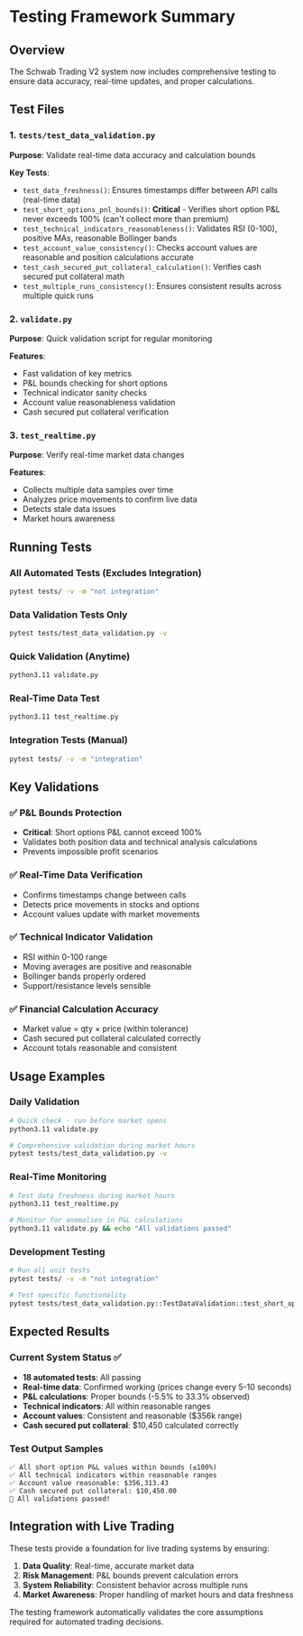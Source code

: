 # Testing Framework Summary

## Overview
The Schwab Trading V2 system now includes comprehensive testing to ensure data accuracy, real-time updates, and proper calculations.

## Test Files

### 1. `tests/test_data_validation.py`
**Purpose**: Validate real-time data accuracy and calculation bounds

**Key Tests**:
- `test_data_freshness()`: Ensures timestamps differ between API calls (real-time data)
- `test_short_options_pnl_bounds()`: **Critical** - Verifies short option P&L never exceeds 100% (can't collect more than premium)
- `test_technical_indicators_reasonableness()`: Validates RSI (0-100), positive MAs, reasonable Bollinger bands
- `test_account_value_consistency()`: Checks account values are reasonable and position calculations accurate
- `test_cash_secured_put_collateral_calculation()`: Verifies cash secured put collateral math
- `test_multiple_runs_consistency()`: Ensures consistent results across multiple quick runs

### 2. `validate.py`
**Purpose**: Quick validation script for regular monitoring

**Features**:
- Fast validation of key metrics
- P&L bounds checking for short options
- Technical indicator sanity checks
- Account value reasonableness validation
- Cash secured put collateral verification

### 3. `test_realtime.py`
**Purpose**: Verify real-time market data changes

**Features**:
- Collects multiple data samples over time
- Analyzes price movements to confirm live data
- Detects stale data issues
- Market hours awareness

## Running Tests

### All Automated Tests (Excludes Integration)
```bash
pytest tests/ -v -m "not integration"
```

### Data Validation Tests Only
```bash
pytest tests/test_data_validation.py -v
```

### Quick Validation (Anytime)
```bash
python3.11 validate.py
```

### Real-Time Data Test
```bash
python3.11 test_realtime.py
```

### Integration Tests (Manual)
```bash
pytest tests/ -v -m "integration"
```

## Key Validations

### ✅ P&L Bounds Protection
- **Critical**: Short options P&L cannot exceed 100%
- Validates both position data and technical analysis calculations
- Prevents impossible profit scenarios

### ✅ Real-Time Data Verification
- Confirms timestamps change between calls
- Detects price movements in stocks and options
- Account values update with market movements

### ✅ Technical Indicator Validation
- RSI within 0-100 range
- Moving averages are positive and reasonable
- Bollinger bands properly ordered
- Support/resistance levels sensible

### ✅ Financial Calculation Accuracy
- Market value = qty × price (within tolerance)
- Cash secured put collateral calculated correctly
- Account totals reasonable and consistent

## Usage Examples

### Daily Validation
```bash
# Quick check - run before market opens
python3.11 validate.py

# Comprehensive validation during market hours
pytest tests/test_data_validation.py -v
```

### Real-Time Monitoring
```bash
# Test data freshness during market hours
python3.11 test_realtime.py

# Monitor for anomalies in P&L calculations
python3.11 validate.py && echo "All validations passed"
```

### Development Testing
```bash
# Run all unit tests
pytest tests/ -v -m "not integration"

# Test specific functionality
pytest tests/test_data_validation.py::TestDataValidation::test_short_options_pnl_bounds -v
```

## Expected Results

### Current System Status ✅
- **18 automated tests**: All passing
- **Real-time data**: Confirmed working (prices change every 5-10 seconds)
- **P&L calculations**: Proper bounds (-5.5% to 33.3% observed)
- **Technical indicators**: All within reasonable ranges
- **Account values**: Consistent and reasonable ($356k range)
- **Cash secured put collateral**: $10,450 calculated correctly

### Test Output Samples
```
✅ All short option P&L values within bounds (≤100%)
✅ All technical indicators within reasonable ranges  
✅ Account value reasonable: $356,313.43
✅ Cash secured put collateral: $10,450.00
🎉 All validations passed!
```

## Integration with Live Trading

These tests provide a foundation for live trading systems by ensuring:

1. **Data Quality**: Real-time, accurate market data
2. **Risk Management**: P&L bounds prevent calculation errors
3. **System Reliability**: Consistent behavior across multiple runs
4. **Market Awareness**: Proper handling of market hours and data freshness

The testing framework automatically validates the core assumptions required for automated trading decisions.